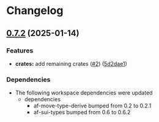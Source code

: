 # Changelog

## [0.7.2](https://github.com/AftermathFinance/aftermath-sdk-rust/compare/af-move-type-v0.7.1...af-move-type-v0.7.2) (2025-01-14)


### Features

* **crates:** add remaining crates ([#2](https://github.com/AftermathFinance/aftermath-sdk-rust/issues/2)) ([5d2dae1](https://github.com/AftermathFinance/aftermath-sdk-rust/commit/5d2dae1392de8ed6a5af63a0e559bd3416112b35))


### Dependencies

* The following workspace dependencies were updated
  * dependencies
    * af-move-type-derive bumped from 0.2 to 0.2.1
    * af-sui-types bumped from 0.6 to 0.6.2
